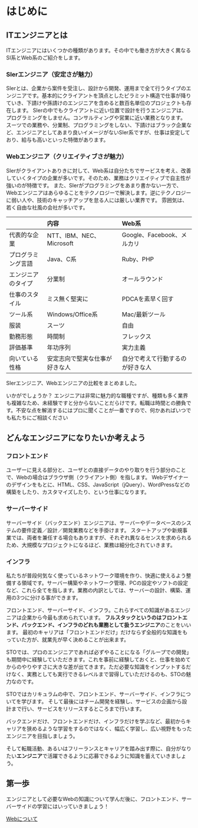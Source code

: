 # はじめに

## ITエンジニアとは
ITエンジニアにはいくつかの種類があります。その中でも働き方が大きく異なるSI系とWeb系のご紹介をします。

### SIerエンジニア（安定さが魅力）
SIerとは、企業から案件を受注し、設計から開発、運用まで全て行うタイプのエンジニアです。基本的にクライアントを頂点としたピラミット構造で仕事が降りていき、下請けや孫請けのエンジニアを含めると数百名単位のプロジェクトも存在します。
SIerの中でもクライアントに近い位置で設計を行うエンジニアは、プログラミングをしません。コンサルティングや営業に近い業務となります。
スーツでの業務や、分業制、プログラミングをしない、下請けはブラック企業など、エンジニアとしてあまり良いイメージがないSIer系ですが、仕事は安定しており、給与も高いといった特徴があります。

### Webエンジニア（クリエイティブさが魅力）
SIerがクライアントありきに対して、Web系は自分たちでサービスを考え、改善していくタイプの企業が多いです。そのため、業務はクリエイティブで自主性が強いのが特徴です。
また、SIerがプログラミングをあまり書かない一方で、Webエンジニアはあらゆることをテクノロジーで解決します。逆にテクノロジーに弱い人や、技術のキャッチアップを怠る人には厳しい業界です。
雰囲気は、若く自由な社風の会社が多いです。

||内容|Web系|
|:--|:--|:--|
|代表的な企業|NTT、IBM、NEC、Microsoft|Google、Facebook、メルカリ|
|プログラミング言語|	Java、C系|Ruby、PHP|
|エンジニアのタイプ|分業制|オールラウンド|
|仕事のスタイル|ミス無く堅実に|PDCAを素早く回す|
|ツール系|Windows/Office系|Mac/最新ツール
|服装|スーツ|自由|
|勤務形態|時間制|フレックス|
|評価基準|年功序列|実力主義|
|向いている性格|安定志向で堅実な仕事が好きな人|自分で考えて行動するのが好きな人|

SIerエンジニア、Webエンジニアの比較をまとめました。

いかがでしょうか？
エンジニアは非常に魅力的な職種ですが、種類も多く業界も複雑なため、未経験ですと分からないことだらけです。転職は時間との勝負です。不安な点を解消するにはプロに聞くことが一番ですので、何かあればいつでも私たちにご相談ください

## どんなエンジニアになりたいか考えよう

### フロントエンド
ユーザーに見える部分と、ユーザとの直接データのやり取りを行う部分のことで、Webの場合はブラウザ側（クライアント側）を指します。 Webデザイナーのデザインをもとに、HTML、CSS、JavaScript（jQuery）、WordPressなどの構築をしたり、カスタマイズしたり、という仕事になります。

### サーバーサイド
サーバーサイド（バックエンド）エンジニアは、サーバーやデータベースのシステムの要件定義／設計／開発業務などを手掛けます。 スタートアップや新規事業では、両者を兼任する場合もありますが、それぞれ異なるセンスを求められるため、大規模なプロジェクトになるほど、業務は細分化されていきます。

### インフラ
私たちが普段何気なく使っているネットワーク環境を作り、快適に使えるよう整備する領域です。サーバー構築やネットワーク管理、PCの設定やソフトの設定など、これら全てを指します。業務の内訳としては、サーバーの設計、構築、運用の3つに分ける事ができます。


フロントエンド、サーバーサイド、インフラ。これらすべての知識があるエンジニアは企業から今最も求められています。
**フルスタックというのはフロントエンド、バックエンド、インフラのどれも業務として扱うエンジニア**のことをいいます。
最初のキャリアは「フロントエンドだけ」だけならず全般的な知識をもっていた方が、就業先が早く決めることが出来ます。

STOでは、プロのエンジニアであれば必ずやることになる「グループでの開発」も期間中に経験していただきます。これを事前に経験しておくと、仕事を始めてからのやりやすさに大きな差が出てきます。ただ必要な知識をインプットするだけなく、実務としても実行できるレベルまで習得していただけるのも、STOの魅力なのです。

STOではカリキュラムの中で、フロントエンド、サーバーサイド、インフラについてを学びます。
そして最後にはチーム開発を経験し、サービスの企画から設計まで行い、サービスをリリースするところまで行います。

バックエンドだけ、フロントエンドだけ、インフラだけを学ぶなど、最初からキャリアを狭めるような学習をするのではなく、幅広く学習し、広い視野をもったエンジニアを目指しましょう。

そして転職活動、あるいはフリーランスとキャリアを踏み出す際に、自分がなりたい**エンジニア**で活躍できるように応募できるように知識を蓄えていきましょう。

## 第一歩
エンジニアとして必要なWebの知識について学んだ後に、フロントエンド、サーバーサイドの学習にはいっていきましょう！

[Webについて](https://github.com/NexSeed00/curriculum/blob/master/doc/web/about_web_for_class.pdf)
